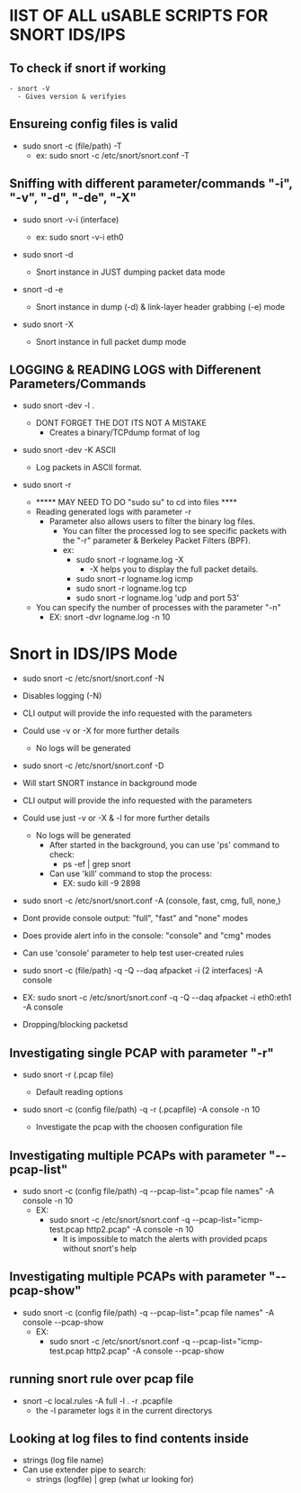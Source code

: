 # lIST OF ALL uSABLE SCRIPTS FOR SNORT IDS/IPS

## To check if snort if working

    - snort -V
      - Gives version & verifyies

## Ensureing config files is valid

- sudo snort -c (file/path) -T
  - ex: sudo snort -c /etc/snort/snort.conf -T

## Sniffing with different parameter/commands "-i", "-v", "-d", "-de", "-X"

- sudo snort -v-i (interface)
  - ex: sudo snort -v-i eth0

- sudo snort -d
  - Snort instance in JUST dumping packet data mode

- snort -d -e
  - Snort instance in dump (-d) & link-layer header grabbing (-e) mode

- sudo snort -X
  - Snort instance in full packet dump mode

## LOGGING & READING LOGS with Differenent Parameters/Commands

- sudo snort -dev -l .
  - DONT FORGET THE DOT ITS NOT A MISTAKE
    - Creates a binary/TCPdump format of log

- sudo snort -dev -K ASCII
  - Log packets in ASCII format.

- sudo snort -r  
  - ***** MAY NEED TO DO "sudo su" to cd into files ****
  - Reading generated logs with parameter -r
    - Parameter also allows users to filter the binary log files.
      - You can filter the processed log to see specific packets with the "-r" parameter & Berkeley Packet Filters (BPF).
      - ex:
        - sudo snort -r logname.log -X
          - -X helps you to display the full packet details.
        - sudo snort -r logname.log icmp
        - sudo snort -r logname.log tcp
        - sudo snort -r logname.log 'udp and port 53'
  - You can specify the number of processes with the parameter "-n"
    - EX:  snort -dvr logname.log -n 10

# Snort in IDS/IPS Mode

- sudo snort -c /etc/snort/snort.conf -N
- Disables logging (-N)
- CLI output will provide the info requested with the parameters
- Could use -v or -X for more further details
  - No logs will be generated

- sudo snort -c /etc/snort/snort.conf -D
- Will start SNORT instance in background mode
- CLI output will provide the info requested with the parameters
- Could use just -v or -X & -l for more further details
  - No logs will be generated
    - After started in the background, you can use 'ps' command to check: 
      - ps -ef | grep snort
    - Can use 'kill' command to stop the process:
      - EX: sudo kill -9 2898

- sudo snort -c /etc/snort/snort.conf -A (console, fast, cmg, full, none,)
- Dont provide console output: "full", "fast" and "none" modes
- Does provide alert info in the console: "console" and "cmg" modes
- Can use 'console' parameter to help test user-created rules

- sudo snort -c (file/path) -q -Q --daq afpacket -i (2 interfaces) -A console
- EX: sudo snort -c /etc/snort/snort.conf -q -Q --daq afpacket -i eth0:eth1 -A console
- Dropping/blocking packetsd

## Investigating single PCAP with parameter "-r"

- sudo snort -r (.pcap file)
  - Default reading options

- sudo snort -c (config file/path) -q -r (.pcapfile) -A console -n 10
  - Investigate the pcap with the choosen configuration file

## Investigating multiple PCAPs with parameter "--pcap-list"

- sudo snort -c (config file/path) -q --pcap-list=".pcap file names" -A console -n 10
  - EX:
    - sudo snort -c /etc/snort/snort.conf -q --pcap-list="icmp-test.pcap http2.pcap" -A console -n 10
      - It is impossible to match the alerts with provided pcaps without snort's help

## Investigating multiple PCAPs with parameter "--pcap-show"

- sudo snort -c (config file/path) -q --pcap-list=".pcap file names" -A console --pcap-show
  - EX:
    - sudo snort -c /etc/snort/snort.conf -q --pcap-list="icmp-test.pcap http2.pcap" -A console --pcap-show


## running snort rule over pcap file

- snort -c local.rules -A full -l . -r .pcapfile
  - the -l parameter logs it in the current directorys

## Looking at log files to find contents inside

- strings (log file name)
- Can use extender pipe to search:
  - strings (logfile) | grep (what ur looking for)